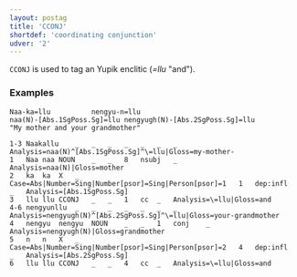 ```yaml
---
layout: postag
title: 'CCONJ'
shortdef: 'coordinating conjunction'
udver: '2'
---
```


`CCONJ` is used to tag an Yupik enclitic (_=llu_ "and").

### Examples
```
Naa-ka=llu			nengyu-n=llu
naa(N)-[Abs.1SgPoss.Sg]=llu	nengyugh(N)-[Abs.2SgPoss.Sg]=llu
"My mother and your grandmother"
```
~~~ conllu
1-3	Naakallu	_	_	_	_	_	_	_	Analysis=naa(N)^[Abs.1SgPoss.Sg]^\=llu|Gloss=my-mother-
1	Naa	naa	NOUN	_	_	8	nsubj	_	Analysis=naa(N)|Gloss=mother
2	ka	ka	X	_	Case=Abs|Number=Sing|Number[psor]=Sing|Person[psor]=1	1	dep:infl	_	Analysis=[Abs.1SgPoss.Sg]
3	llu	llu	CCONJ	_	_	1	cc	_	Analysis=\=llu|Gloss=and
4-6	nengyunllu	_	_	_	_	_	_	_	Analysis=nengyugh(N)^[Abs.2SgPoss.Sg]^\=llu|Gloss=your-grandmother
4	nengyu	nengyu	NOUN	_	_	1	conj	_	Analysis=nengyugh(N)|Gloss=grandmother
5	n	n	X	_	Case=Abs|Number=Sing|Number[psor]=Sing|Person[psor]=2	4	dep:infl	_	Analysis=[Abs.2SgPoss.Sg]
6	llu	llu	CCONJ	_	_	4	cc	_	Analysis=\=llu|Gloss=and
~~~
<!-- Interlanguage links updated St lis 3 20:58:09 CET 2021 -->
